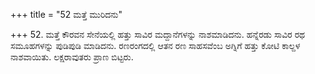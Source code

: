+++
title = "52 ಮತ್ತೆ ಮುರಿದನು"

+++
52. ಮತ್ತೆ ಕೌರವನ ಸೇನೆಯಲ್ಲಿ ಹತ್ತು ಸಾವಿರ ಮದ್ದಾನೆಗಳನ್ನು ನಾಶಮಾಡಿದನು. ಹನ್ನೆರಡು ಸಾವಿರ ರಥ ಸಮೂಹಗಳನ್ನು ಪುಡಿಪುಡಿ ಮಾಡಿದನು. ರಣರಂಗದಲ್ಲಿ ಆತನ ರಣ ಸಾಹಸವೆಂಬ ಅಗ್ನಿಗೆ ಹತ್ತು ಕೋಟಿ ಕಾಲ್ದಳ ನಾಶವಾಯಿತು. ಲಕ್ಷರಾವುತರು ಪ್ರಾಣ ಬಿಟ್ಟರು.